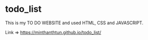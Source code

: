 # todo_list
This is my TO DO WEBSITE and used HTML, CSS and JAVASCRIPT.

Link => https://minthanthtun.github.io/todo_list/
